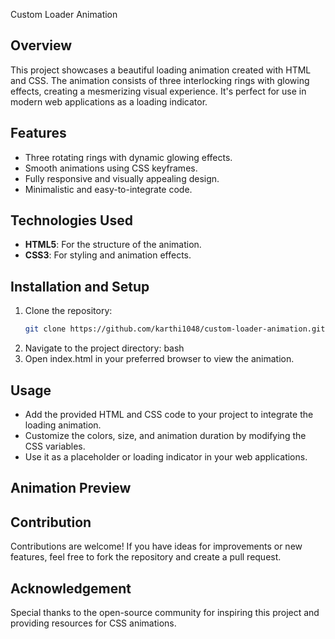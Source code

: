Custom Loader Animation

## Overview  
This project showcases a beautiful loading animation created with HTML and CSS. The animation consists of three interlocking rings with glowing effects, creating a mesmerizing visual experience. It's perfect for use in modern web applications as a loading indicator.  

## Features  
- Three rotating rings with dynamic glowing effects.  
- Smooth animations using CSS keyframes.  
- Fully responsive and visually appealing design.  
- Minimalistic and easy-to-integrate code.  

## Technologies Used  
- **HTML5**: For the structure of the animation.  
- **CSS3**: For styling and animation effects.  

## Installation and Setup  
1. Clone the repository:  
   ```bash  
   git clone https://github.com/karthi1048/custom-loader-animation.git  
2. Navigate to the project directory:
bash  
3. Open index.html in your preferred browser to view the animation.

## Usage
- Add the provided HTML and CSS code to your project to integrate the loading animation.
- Customize the colors, size, and animation duration by modifying the CSS variables.
- Use it as a placeholder or loading indicator in your web applications.

## Animation Preview


## Contribution
Contributions are welcome! If you have ideas for improvements or new features, feel free to fork the repository and create a pull request.

## Acknowledgement
Special thanks to the open-source community for inspiring this project and providing resources for CSS animations.
